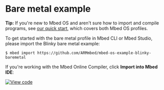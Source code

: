# Bare metal example

<span class="tips">**Tip:** If you're new to Mbed OS and aren't sure how to import and compile programs, see [our quick start](../quick-start/index.html), which covers both Mbed OS profiles.</span>

To get started with the bare metal profile in Mbed CLI or Mbed Studio, please import the Blinky bare metal example:

```
$ mbed import https://github.com/ARMmbed/mbed-os-example-blinky-baremetal
```

If you're working with the Mbed Online Compiler, click **Import into Mbed IDE**:

[![View code](https://www.mbed.com/embed/?url=https://github.com/armmbed/mbed-os-example-blinky-baremetal/)](https://github.com/armmbed/mbed-os-example-blinky-baremetal/blob/master/main.cpp)
